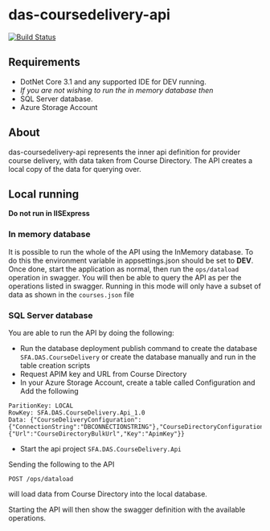 # das-coursedelivery-api

[![Build Status](https://dev.azure.com/sfa-gov-uk/Digital%20Apprenticeship%20Service/_apis/build/status/das-coursedelivery-api?branchName=master)](https://dev.azure.com/sfa-gov-uk/Digital%20Apprenticeship%20Service/_build/latest?definitionId=2243&branchName=master)


## Requirements

- DotNet Core 3.1 and any supported IDE for DEV running.
- *If you are not wishing to run the in memory database then*
- SQL Server database.
- Azure Storage Account

## About

das-coursedelivery-api represents the inner api definition for provider course delivery, with data taken from Course Directory. The API creates a local copy of the data for querying over.

## Local running

**Do not run in IISExpress**

### In memory database
It is possible to run the whole of the API using the InMemory database. To do this the environment variable in appsettings.json should be set to **DEV**. 
Once done, start the application as normal, then run the ```ops/dataload``` operation in swagger. You will then be able to query the API
as per the operations listed in swagger. Running in this mode will only have a subset of data as shown in the ```courses.json``` file

### SQL Server database
You are able to run the API by doing the following:

* Run the database deployment publish command to create the database ```SFA.DAS.CourseDelivery``` or create the database manually and run in the table creation scripts
* Request APIM key and URL from Course Directory
* In your Azure Storage Account, create a table called Configuration and Add the following
```
ParitionKey: LOCAL
RowKey: SFA.DAS.CourseDelivery.Api_1.0
Data: {"CourseDeliveryConfiguration":{"ConnectionString":"DBCONNECTIONSTRING"},"CourseDirectoryConfiguration":{"Url":"CourseDirectoryBulkUrl","Key":"ApimKey"}}
```

* Start the api project ```SFA.DAS.CourseDelivery.Api```

Sending the following to the API

```POST /ops/dataload```

will load data from Course Directory into the local database.

Starting the API will then show the swagger definition with the available operations.